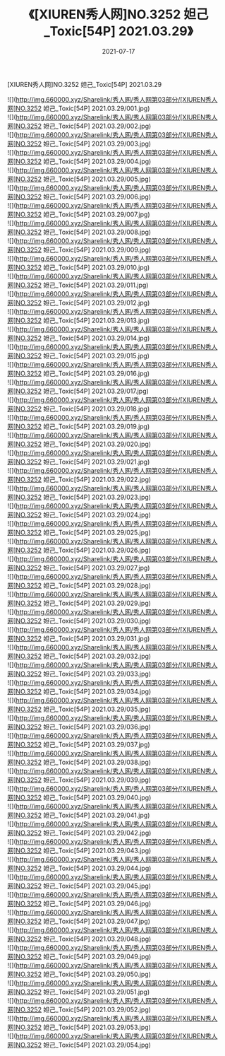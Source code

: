 ﻿---
layout: post
title:  《[XIUREN秀人网]NO.3252 妲己_Toxic[54P] 2021.03.29》
date:   2021-07-17
img: http://img.660000.xyz/Sharelink/秀人网/秀人网第03部分/[XIUREN秀人网]NO.3252 妲己_Toxic[54P] 2021.03.29/000.jpg
categories: [美女, 清纯, 唯美]
---

[XIUREN秀人网]NO.3252 妲己_Toxic[54P] 2021.03.29

  ![](http://img.660000.xyz/Sharelink/秀人网/秀人网第03部分/[XIUREN秀人网]NO.3252 妲己_Toxic[54P] 2021.03.29/001.jpg) <br> ![](http://img.660000.xyz/Sharelink/秀人网/秀人网第03部分/[XIUREN秀人网]NO.3252 妲己_Toxic[54P] 2021.03.29/002.jpg) <br> ![](http://img.660000.xyz/Sharelink/秀人网/秀人网第03部分/[XIUREN秀人网]NO.3252 妲己_Toxic[54P] 2021.03.29/003.jpg) <br> ![](http://img.660000.xyz/Sharelink/秀人网/秀人网第03部分/[XIUREN秀人网]NO.3252 妲己_Toxic[54P] 2021.03.29/004.jpg) <br> ![](http://img.660000.xyz/Sharelink/秀人网/秀人网第03部分/[XIUREN秀人网]NO.3252 妲己_Toxic[54P] 2021.03.29/005.jpg) <br> ![](http://img.660000.xyz/Sharelink/秀人网/秀人网第03部分/[XIUREN秀人网]NO.3252 妲己_Toxic[54P] 2021.03.29/006.jpg) <br> ![](http://img.660000.xyz/Sharelink/秀人网/秀人网第03部分/[XIUREN秀人网]NO.3252 妲己_Toxic[54P] 2021.03.29/007.jpg) <br> ![](http://img.660000.xyz/Sharelink/秀人网/秀人网第03部分/[XIUREN秀人网]NO.3252 妲己_Toxic[54P] 2021.03.29/008.jpg) <br> ![](http://img.660000.xyz/Sharelink/秀人网/秀人网第03部分/[XIUREN秀人网]NO.3252 妲己_Toxic[54P] 2021.03.29/009.jpg) <br> ![](http://img.660000.xyz/Sharelink/秀人网/秀人网第03部分/[XIUREN秀人网]NO.3252 妲己_Toxic[54P] 2021.03.29/010.jpg) <br> ![](http://img.660000.xyz/Sharelink/秀人网/秀人网第03部分/[XIUREN秀人网]NO.3252 妲己_Toxic[54P] 2021.03.29/011.jpg) <br> ![](http://img.660000.xyz/Sharelink/秀人网/秀人网第03部分/[XIUREN秀人网]NO.3252 妲己_Toxic[54P] 2021.03.29/012.jpg) <br> ![](http://img.660000.xyz/Sharelink/秀人网/秀人网第03部分/[XIUREN秀人网]NO.3252 妲己_Toxic[54P] 2021.03.29/013.jpg) <br> ![](http://img.660000.xyz/Sharelink/秀人网/秀人网第03部分/[XIUREN秀人网]NO.3252 妲己_Toxic[54P] 2021.03.29/014.jpg) <br> ![](http://img.660000.xyz/Sharelink/秀人网/秀人网第03部分/[XIUREN秀人网]NO.3252 妲己_Toxic[54P] 2021.03.29/015.jpg) <br> ![](http://img.660000.xyz/Sharelink/秀人网/秀人网第03部分/[XIUREN秀人网]NO.3252 妲己_Toxic[54P] 2021.03.29/016.jpg) <br> ![](http://img.660000.xyz/Sharelink/秀人网/秀人网第03部分/[XIUREN秀人网]NO.3252 妲己_Toxic[54P] 2021.03.29/017.jpg) <br> ![](http://img.660000.xyz/Sharelink/秀人网/秀人网第03部分/[XIUREN秀人网]NO.3252 妲己_Toxic[54P] 2021.03.29/018.jpg) <br> ![](http://img.660000.xyz/Sharelink/秀人网/秀人网第03部分/[XIUREN秀人网]NO.3252 妲己_Toxic[54P] 2021.03.29/019.jpg) <br> ![](http://img.660000.xyz/Sharelink/秀人网/秀人网第03部分/[XIUREN秀人网]NO.3252 妲己_Toxic[54P] 2021.03.29/020.jpg) <br> ![](http://img.660000.xyz/Sharelink/秀人网/秀人网第03部分/[XIUREN秀人网]NO.3252 妲己_Toxic[54P] 2021.03.29/021.jpg) <br> ![](http://img.660000.xyz/Sharelink/秀人网/秀人网第03部分/[XIUREN秀人网]NO.3252 妲己_Toxic[54P] 2021.03.29/022.jpg) <br> ![](http://img.660000.xyz/Sharelink/秀人网/秀人网第03部分/[XIUREN秀人网]NO.3252 妲己_Toxic[54P] 2021.03.29/023.jpg) <br> ![](http://img.660000.xyz/Sharelink/秀人网/秀人网第03部分/[XIUREN秀人网]NO.3252 妲己_Toxic[54P] 2021.03.29/024.jpg) <br> ![](http://img.660000.xyz/Sharelink/秀人网/秀人网第03部分/[XIUREN秀人网]NO.3252 妲己_Toxic[54P] 2021.03.29/025.jpg) <br> ![](http://img.660000.xyz/Sharelink/秀人网/秀人网第03部分/[XIUREN秀人网]NO.3252 妲己_Toxic[54P] 2021.03.29/026.jpg) <br> ![](http://img.660000.xyz/Sharelink/秀人网/秀人网第03部分/[XIUREN秀人网]NO.3252 妲己_Toxic[54P] 2021.03.29/027.jpg) <br> ![](http://img.660000.xyz/Sharelink/秀人网/秀人网第03部分/[XIUREN秀人网]NO.3252 妲己_Toxic[54P] 2021.03.29/028.jpg) <br> ![](http://img.660000.xyz/Sharelink/秀人网/秀人网第03部分/[XIUREN秀人网]NO.3252 妲己_Toxic[54P] 2021.03.29/029.jpg) <br> ![](http://img.660000.xyz/Sharelink/秀人网/秀人网第03部分/[XIUREN秀人网]NO.3252 妲己_Toxic[54P] 2021.03.29/030.jpg) <br> ![](http://img.660000.xyz/Sharelink/秀人网/秀人网第03部分/[XIUREN秀人网]NO.3252 妲己_Toxic[54P] 2021.03.29/031.jpg) <br> ![](http://img.660000.xyz/Sharelink/秀人网/秀人网第03部分/[XIUREN秀人网]NO.3252 妲己_Toxic[54P] 2021.03.29/032.jpg) <br> ![](http://img.660000.xyz/Sharelink/秀人网/秀人网第03部分/[XIUREN秀人网]NO.3252 妲己_Toxic[54P] 2021.03.29/033.jpg) <br> ![](http://img.660000.xyz/Sharelink/秀人网/秀人网第03部分/[XIUREN秀人网]NO.3252 妲己_Toxic[54P] 2021.03.29/034.jpg) <br> ![](http://img.660000.xyz/Sharelink/秀人网/秀人网第03部分/[XIUREN秀人网]NO.3252 妲己_Toxic[54P] 2021.03.29/035.jpg) <br> ![](http://img.660000.xyz/Sharelink/秀人网/秀人网第03部分/[XIUREN秀人网]NO.3252 妲己_Toxic[54P] 2021.03.29/036.jpg) <br> ![](http://img.660000.xyz/Sharelink/秀人网/秀人网第03部分/[XIUREN秀人网]NO.3252 妲己_Toxic[54P] 2021.03.29/037.jpg) <br> ![](http://img.660000.xyz/Sharelink/秀人网/秀人网第03部分/[XIUREN秀人网]NO.3252 妲己_Toxic[54P] 2021.03.29/038.jpg) <br> ![](http://img.660000.xyz/Sharelink/秀人网/秀人网第03部分/[XIUREN秀人网]NO.3252 妲己_Toxic[54P] 2021.03.29/039.jpg) <br> ![](http://img.660000.xyz/Sharelink/秀人网/秀人网第03部分/[XIUREN秀人网]NO.3252 妲己_Toxic[54P] 2021.03.29/040.jpg) <br> ![](http://img.660000.xyz/Sharelink/秀人网/秀人网第03部分/[XIUREN秀人网]NO.3252 妲己_Toxic[54P] 2021.03.29/041.jpg) <br> ![](http://img.660000.xyz/Sharelink/秀人网/秀人网第03部分/[XIUREN秀人网]NO.3252 妲己_Toxic[54P] 2021.03.29/042.jpg) <br> ![](http://img.660000.xyz/Sharelink/秀人网/秀人网第03部分/[XIUREN秀人网]NO.3252 妲己_Toxic[54P] 2021.03.29/043.jpg) <br> ![](http://img.660000.xyz/Sharelink/秀人网/秀人网第03部分/[XIUREN秀人网]NO.3252 妲己_Toxic[54P] 2021.03.29/044.jpg) <br> ![](http://img.660000.xyz/Sharelink/秀人网/秀人网第03部分/[XIUREN秀人网]NO.3252 妲己_Toxic[54P] 2021.03.29/045.jpg) <br> ![](http://img.660000.xyz/Sharelink/秀人网/秀人网第03部分/[XIUREN秀人网]NO.3252 妲己_Toxic[54P] 2021.03.29/046.jpg) <br> ![](http://img.660000.xyz/Sharelink/秀人网/秀人网第03部分/[XIUREN秀人网]NO.3252 妲己_Toxic[54P] 2021.03.29/047.jpg) <br> ![](http://img.660000.xyz/Sharelink/秀人网/秀人网第03部分/[XIUREN秀人网]NO.3252 妲己_Toxic[54P] 2021.03.29/048.jpg) <br> ![](http://img.660000.xyz/Sharelink/秀人网/秀人网第03部分/[XIUREN秀人网]NO.3252 妲己_Toxic[54P] 2021.03.29/049.jpg) <br> ![](http://img.660000.xyz/Sharelink/秀人网/秀人网第03部分/[XIUREN秀人网]NO.3252 妲己_Toxic[54P] 2021.03.29/050.jpg) <br> ![](http://img.660000.xyz/Sharelink/秀人网/秀人网第03部分/[XIUREN秀人网]NO.3252 妲己_Toxic[54P] 2021.03.29/051.jpg) <br> ![](http://img.660000.xyz/Sharelink/秀人网/秀人网第03部分/[XIUREN秀人网]NO.3252 妲己_Toxic[54P] 2021.03.29/052.jpg) <br> ![](http://img.660000.xyz/Sharelink/秀人网/秀人网第03部分/[XIUREN秀人网]NO.3252 妲己_Toxic[54P] 2021.03.29/053.jpg) <br> ![](http://img.660000.xyz/Sharelink/秀人网/秀人网第03部分/[XIUREN秀人网]NO.3252 妲己_Toxic[54P] 2021.03.29/054.jpg) <br>